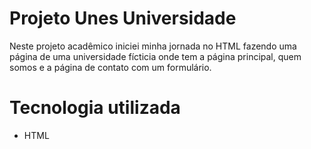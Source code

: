 # Projeto Unes Universidade

Neste projeto acadêmico iniciei minha jornada no HTML fazendo uma página de uma universidade fícticia onde tem 
a página principal, quem somos e a página de contato com um formulário.

# Tecnologia utilizada
 - HTML

 
 
